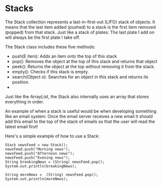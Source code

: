 # Stacks
The Stack collection represents a last-in-first-out (LIFO) stack of objects.
It means that the last item added (pushed) to a stack is the first item removed (popped) from that stack.
Just like a stack of plates: The last plate I add on will always be the first plate I take off.

The Stack class includes these five methods:

* push(E item): Adds an item onto the top of this stack
* pop(): Removes the object at the top of this stack and returns that object
* peek(): Returns the object at the top without removing it from the stack.
* empty(): Checks if this stack is empty.
* search(Object o): Searches for an object in this stack and returns its position.
* 
Just like the ArrayList, the Stack also internally uses an array that stores everything in order.

An example of when a stack is useful would be when developing something like an email system: 
Once the email server receives a new email it should add this email to the top of the stack of emails 
so that the user will read the latest email first!

Here's a simple example of how to use a Stack:
```
Stack newsFeed = new Stack();
newsFeed.push("Morning news");
newsFeed.push("Afternoon news");
newsFeed.push("Evening news");
String breakingNews = (String) newsFeed.pop();
System.out.println(breakingNews);
```

```
String moreNews =  (String) newsFeed.pop();
System.out.println(moreNews);
```
